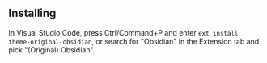 ## Installing

In Visual Studio Code, press Ctrl/Command+P and enter `ext install theme-original-obsidian`, or search for "Obsidian" in the Extension tab and pick "(Original) Obsidian".
